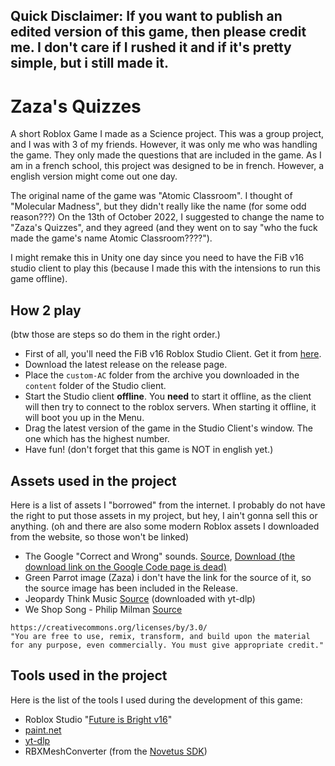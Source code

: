 ## Quick Disclaimer: If you want to publish an edited version of this game, then please credit me. I don't care if I rushed it and if it's pretty simple, but i still made it.

# Zaza's Quizzes
A short Roblox Game I made as a Science project. This was a group project, and I was with 3 of my friends. However, it was only me who was handling the game. They only made the questions that are included in the game. As I am in a french school, this project was designed to be in french. However, a english version might come out one day.

The original name of the game was "Atomic Classroom". I thought of "Molecular Madness", but they didn't really like the name (for some odd reason???) On the 13th of October 2022, I suggested to change the name to "Zaza's Quizzes", and they agreed (and they went on to say "who the fuck made the game's name Atomic Classroom????").

I might remake this in Unity one day since you need to have the FiB v16 studio client to play this (because I made this with the intensions to run this game offline).

## How 2 play
(btw those are steps so do them in the right order.)
- First of all, you'll need the FiB v16 Roblox Studio Client. Get it from [here](https://github.com/Roblox/future-is-bright/releases/tag/v16).
- Download the latest release on the release page.
- Place the `custom-AC` folder from the archive you downloaded in the `content` folder of the Studio client.
- Start the Studio client **offline**. You **need** to start it offline, as the client will then try to connect to the roblox servers. When starting it offline, it will boot you up in the Menu.
- Drag the latest version of the game in the Studio Client's window. The one which has the highest number.
- Have fun! (don't forget that this game is NOT in english yet.)

## Assets used in the project
Here is a list of assets I "borrowed" from the internet. I probably do not have the right to put those assets in my project, but hey, I ain't gonna sell this or anything. (oh and there are also some modern Roblox assets I downloaded from the website, so those won't be linked)
- The Google "Correct and Wrong" sounds. 
[Source](https://code.google.com/archive/p/correctwrong/), [Download (the download link on the Google Code page is dead)](http://web.archive.org/web/20151229170728/http://correctwrong.googlecode.com/files/CorrectAndWrongSoundEffect.zip)
- Green Parrot image (Zaza)
i don't have the link for the source of it, so the source image has been included in the Release.
- Jeopardy Think Music
[Source](https://www.youtube.com/watch?v=IzYz0yuefAc) (downloaded with yt-dlp)
- We Shop Song - Philip Milman
[Source](https://pmmusic.pro/downloads/)
```Creative Commons ► Attribution 3.0 Unported ► CC BY 3.0
https://creativecommons.org/licenses/by/3.0/
"You are free to use, remix, transform, and build upon the material
for any purpose, even commercially. You must give appropriate credit."
```


## Tools used in the project
Here is the list of the tools I used during the development of this game:
- Roblox Studio "[Future is Bright v16](https://roblox.github.io/future-is-bright/)"
- [paint.net](https://www.getpaint.net/)
- [yt-dlp](https://github.com/yt-dlp/yt-dlp)
- RBXMeshConverter (from the [Novetus SDK](https://github.com/Novetus/Novetus_src))
